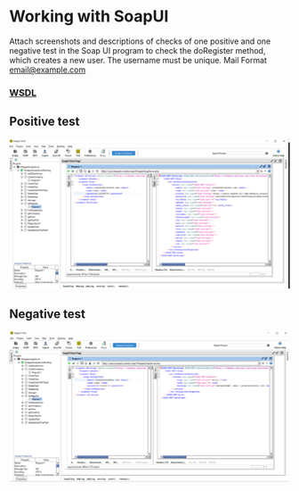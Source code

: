# Working with SoapUI 
Attach screenshots and descriptions of checks of one positive and one negative test in the Soap UI program to check the doRegister method, which creates a new user. The username must be unique. Mail Format
email@example.com
### [WSDL](https://github.com/MariaDash/SoapUI/blob/main/WrapperSoapServer.xml)
## Positive test
![Positive](https://github.com/MariaDash/SoapUI/blob/main/Soap_UI_pos.PNG)

## Negative test

![Negative](https://github.com/MariaDash/SoapUI/blob/main/Soap%20_UI_neg.PNG)
